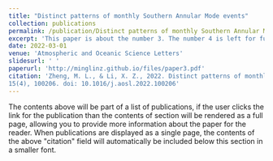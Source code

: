 ```yaml
---
title: "Distinct patterns of monthly Southern Annular Mode events"
collection: publications
permalink: /publication/Distinct patterns of monthly Southern Annular Mode events
excerpt: 'This paper is about the number 3. The number 4 is left for future work.'
date: 2022-03-01
venue: 'Atmospheric and Oceanic Science Letters'
slidesurl: ' '
paperurl: 'http://minglinz.github.io/files/paper3.pdf'
citation: 'Zheng, M. L., & Li, X. Z., 2022. Distinct patterns of monthly Southern Annular Mode events. Atmos. Oceanic Sci. Lett.,
15(4), 100206. doi: 10.1016/j.aosl.2022.100206'
---
```


The contents above will be part of a list of publications, if the user clicks the link for the publication than the contents of section will be rendered as a full page, allowing you to provide more information about the paper for the reader. When publications are displayed as a single page, the contents of the above "citation" field will automatically be included below this section in a smaller font.
